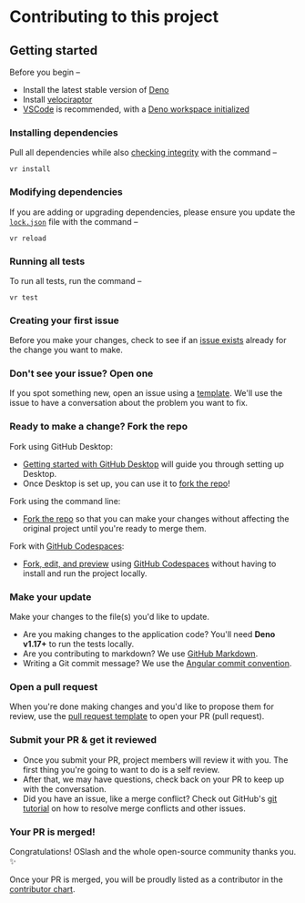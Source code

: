 # Contributing to this project <!-- omit in toc -->

## Getting started <!-- omit in toc -->

Before you begin –

- Install the latest stable version of [Deno](https://deno.land/#installation)
- Install [velociraptor](https://velociraptor.run/docs/installation/)
- [VSCode](https://code.visualstudio.com/) is recommended, with a
  [Deno workspace initialized](https://deno.land/manual@master/vscode_deno#deno-enabling-a-workspace)

### Installing dependencies

Pull all dependencies while also
[checking integrity](https://deno.land/manual/linking_to_external_code/integrity_checking)
with the command –

```
vr install
```

### Modifying dependencies

If you are adding or upgrading dependencies, please ensure you update the
[`lock.json`](https://deno.land/manual/linking_to_external_code/integrity_checking)
file with the command –

```
vr reload
```

### Running all tests

To run all tests, run the command –

```
vr test
```

### Creating your first issue

Before you make your changes, check to see if an
[issue exists](https://github.com/getoslash/chrome-webstore-api/issues/) already
for the change you want to make.

### Don't see your issue? Open one

If you spot something new, open an issue using a
[template](https://github.com/getoslash/chrome-webstore-api/issues/new/choose).
We'll use the issue to have a conversation about the problem you want to fix.

### Ready to make a change? Fork the repo

Fork using GitHub Desktop:

- [Getting started with GitHub Desktop](https://docs.github.com/en/desktop/installing-and-configuring-github-desktop/getting-started-with-github-desktop)
  will guide you through setting up Desktop.
- Once Desktop is set up, you can use it to
  [fork the repo](https://docs.github.com/en/desktop/contributing-and-collaborating-using-github-desktop/cloning-and-forking-repositories-from-github-desktop)!

Fork using the command line:

- [Fork the repo](https://docs.github.com/en/github/getting-started-with-github/fork-a-repo#fork-an-example-repository)
  so that you can make your changes without affecting the original project until
  you're ready to merge them.

Fork with [GitHub Codespaces](https://github.com/features/codespaces):

- [Fork, edit, and preview](https://docs.github.com/en/free-pro-team@latest/github/developing-online-with-codespaces/creating-a-codespace)
  using [GitHub Codespaces](https://github.com/features/codespaces) without
  having to install and run the project locally.

### Make your update

Make your changes to the file(s) you'd like to update.

- Are you making changes to the application code? You'll need **Deno v1.17+** to
  run the tests locally.
- Are you contributing to markdown? We use
  [GitHub Markdown](contributing/content-markup-reference.md).
- Writing a Git commit message? We use the
  [Angular commit convention](https://github.com/conventional-changelog/conventional-changelog/tree/master/packages/conventional-changelog-angular#readme).

### Open a pull request

When you're done making changes and you'd like to propose them for review, use
the [pull request template](#pull-request-template) to open your PR (pull
request).

### Submit your PR & get it reviewed

- Once you submit your PR, project members will review it with you. The first
  thing you're going to want to do is a self review.
- After that, we may have questions, check back on your PR to keep up with the
  conversation.
- Did you have an issue, like a merge conflict? Check out GitHub's
  [git tutorial](https://lab.github.com/githubtraining/managing-merge-conflicts)
  on how to resolve merge conflicts and other issues.

### Your PR is merged!

Congratulations! OSlash and the whole open-source community thanks you.
:sparkles:

Once your PR is merged, you will be proudly listed as a contributor in the
[contributor chart](https://github.com/getoslash/chrome-webstore-api/graphs/contributors).
